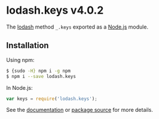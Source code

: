 # lodash.keys v4.0.2

The [lodash](https://lodash.com/) method `_.keys` exported as a [Node.js](https://nodejs.org/) module.

## Installation

Using npm:
```bash
$ {sudo -H} npm i -g npm
$ npm i --save lodash.keys
```

In Node.js:
```js
var keys = require('lodash.keys');
```

See the [documentation](https://lodash.com/docs#keys) or [package source](https://github.com/lodash/lodash/blob/4.0.2-npm-packages/lodash.keys) for more details.

